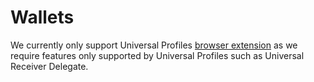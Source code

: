 # Wallets

We currently only support Universal Profiles [browser extension](https://my.universalprofile.cloud/) as we require features only supported by Universal Profiles such as Universal Receiver Delegate.
